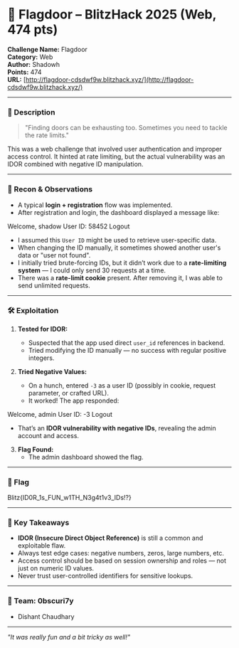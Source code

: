 # 🚪 Flagdoor – BlitzHack 2025 (Web, 474 pts)

**Challenge Name:** Flagdoor  
**Category:** Web  
**Author:** Shadowh  
**Points:** 474  
**URL:** [http://flagdoor-cdsdwf9w.blitzhack.xyz/](http://flagdoor-cdsdwf9w.blitzhack.xyz/)

---

### 📝 Description

> "Finding doors can be exhausting too. Sometimes you need to tackle the rate limits."

This was a web challenge that involved user authentication and improper access control. It hinted at rate limiting, but the actual vulnerability was an IDOR combined with negative ID manipulation.

---

### 🧠 Recon & Observations

- A typical **login + registration** flow was implemented.
- After registration and login, the dashboard displayed a message like:

Welcome, shadow
User ID: 58452
Logout

- I assumed this `User ID` might be used to retrieve user-specific data.
- When changing the ID manually, it sometimes showed another user's data or "user not found".
- I initially tried brute-forcing IDs, but it didn’t work due to a **rate-limiting system** — I could only send 30 requests at a time.
- There was a **rate-limit cookie** present. After removing it, I was able to send unlimited requests.

---

### 🛠️ Exploitation

1. **Tested for IDOR:**
   - Suspected that the app used direct `user_id` references in backend.
   - Tried modifying the ID manually — no success with regular positive integers.

2. **Tried Negative Values:**
   - On a hunch, entered `-3` as a user ID (possibly in cookie, request parameter, or crafted URL).
   - It worked! The app responded:

Welcome, admin
User ID: -3
Logout

- That’s an **IDOR vulnerability with negative IDs**, revealing the admin account and access.

3. **Flag Found:**
   - The admin dashboard showed the flag.

---

### 🏁 Flag

Blitz{ID0R_1s_FUN_w1TH_N3g4t1v3_IDs!?}

---

### 🔑 Key Takeaways

- **IDOR (Insecure Direct Object Reference)** is still a common and exploitable flaw.
- Always test edge cases: negative numbers, zeros, large numbers, etc.
- Access control should be based on session ownership and roles — not just on numeric ID values.
- Never trust user-controlled identifiers for sensitive lookups.

---

### 👥 Team: 0bscuri7y

- Dishant Chaudhary  

---

*"It was really fun and a bit tricky as well!"*